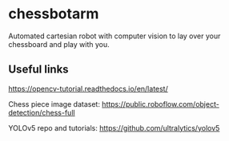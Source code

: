 # chessbotarm
Automated cartesian robot with computer vision to lay over your chessboard and play with you.

## Useful links
https://opencv-tutorial.readthedocs.io/en/latest/

Chess piece image dataset: https://public.roboflow.com/object-detection/chess-full

YOLOv5 repo and tutorials: https://github.com/ultralytics/yolov5
